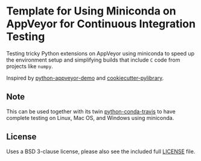 # Template for Using Miniconda on AppVeyor for Continuous Integration Testing

Testing tricky Python extensions on AppVeyor using miniconda to speed up the environment setup and simplifying builds that include `C` code from projects like `numpy`.

Inspired by [python-appveyor-demo](https://github.com/ogrisel/python-appveyor-demo) and [cookiecutter-pylibrary](https://github.com/ionelmc/cookiecutter-pylibrary).

## Note

This can be used together with its twin [python-conda-travis](https://github.com/Midnighter/python-conda-travis) to have complete testing on Linux, Mac OS, and Windows using miniconda.

## License

Uses a BSD 3-clause license, please also see the included full [LICENSE](LICENSE) file.
